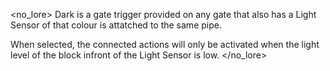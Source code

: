 <no_lore>
Dark is a gate trigger provided on any gate that also has a Light Sensor of that colour is attatched to the same pipe.

When selected, the connected actions will only be activated when the light level of the block infront of the Light Sensor is low.
</no_lore>